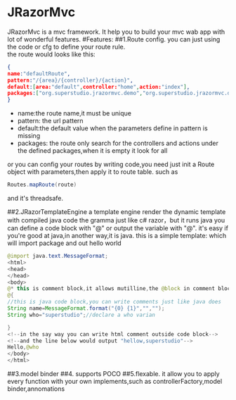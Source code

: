 # JRazorMvc
JRazorMvc is a mvc framework. It help you to build your mvc wab app with  lot of wonderful features.
#Features:
##1.Route config.
  you can just using the code or cfg to define your route rule.<br>
  the route would looks like this: <br>
  ```json
  { 
  name:"defaultRoute", 
  pattern:"/{area}/{controller}/{action}", 
  default:[area:"default",controller:"home",action:"index"], 
  packages:["org.superstudio.jrazormvc.demo","org.superstudio.jrazormvc.demo.controllers"] 
  } 
  ```
* name:the route name,it must be unique
* pattern: the url pattern
* default:the default value when the parameters define in pattern is missing
* packages: the route only search for the controllers and actions under the defined packages,when it is empty it look for all

or you can config your routes by writing code,you need just init a Route object with parameters,then apply it to route table.
such as 
```java
Routes.mapRoute(route)
```
and it's threadsafe.

##2.JRazorTemplateEngine
a template engine render the dynamic template with compiled java code
the gramma just like c# razor，but it runs java
you can define a code block with "@" or output the variable with "@". it's easy if you're good at java,in another way,it is java.
this is a simple template: which will import package and out hello world
```java
@import java.text.MessageFormat; 
<html> 
<head> 
</head> 
<body> 
@* this is comment block,it allows mutilline,the @block in comment block will not be rendered *@ 
@{ 
//this is java code block,you can write comments just like java does 
String name=MessageFormat.format("{0} {1}","",""); 
String who="superstudio";//declare a who varian 

} 
<!--in the say way you can write html comment outside code block--> 
<!--and the line below would output "hellow,superstudio"--> 
Hello,@who 
</body> 
</html> 
```
##3.model binder
##4. supports POCO
##5.flexable. 
it allow you to apply every function with your own implements,such as controllerFactory,model binder,annomations


